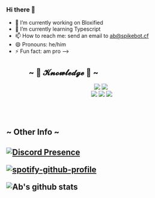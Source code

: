 ### Hi there 👋

- 🔭 I’m currently working on Bloxified
- 🌱 I’m currently learning Typescript
- 📫 How to reach me: send an email to ab@spikebot.cf
- 😄 Pronouns: he/him
- ⚡ Fun fact: am pro
-->

<h2 align="left">            ~ 📇 𝓚𝓷𝓸𝔀𝓵𝓮𝓭𝓰𝓮 📇 ~</h2>
<p>
<div>
<p align="center"> <img src="https://img.shields.io/badge/html5%20-%23E34F26.svg?&style=for-the-badge&logo=html5&logoColor=white"/> <img src="https://img.shields.io/badge/css3%20-%231572B6.svg?&style=for-the-badge&logo=css3&logoColor=white"/><br>
 <img src="https://img.shields.io/badge/node.js%20-%2343853D.svg?&style=for-the-badge&logo=node.js&logoColor=white"/> <img src="https://img.shields.io/badge/javascript%20-%23323330.svg?&style=for-the-badge&logo=javascript&logoColor=%23F7DF1E"/> <img src="https://img.shields.io/badge/git%20-%23F05033.svg?&style=for-the-badge&logo=git&logoColor=white"/> <br><br>
</p>
<br>
  
<h2 align="left">         ~ Other Info ~<h2>

  

 [![Discord Presence](https://lanyard-profile-readme.vercel.app/api/800717399711023124
                            )](https://discord.com/users/800717399711023124)
                            
 [![spotify-github-profile](https://spotify-github-profile.vercel.app/api/view?uid=9eksds8x8x8wi6odwldca8f76&cover_image=true&theme=default)](https://github.com/kittinan/spotify-github-profile)

 ![Ab's github stats](https://github-readme-stats.vercel.app/api?username=securing-ab&count_private=true&show_icons=true&include_all_commits=true&hide_border=true&count_private=true&theme=radical&bg_color=00000000)
